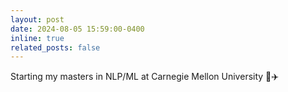 ```yaml
---
layout: post
date: 2024-08-05 15:59:00-0400
inline: true
related_posts: false
---
```


Starting my masters in NLP/ML at Carnegie Mellon University :yawning_face::airplane:
